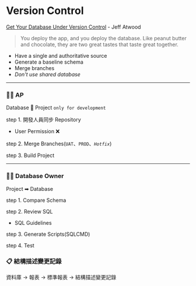 ﻿# Version Control

[Get Your Database Under Version Control](https://blog.codinghorror.com/get-your-database-under-version-control/) - Jeff Atwood
>You deploy the app, and you deploy the database. Like peanut butter and chocolate, they are two great tastes that taste great together.

  - Have a single and authoritative source
  - Generate a baseline schema
  - Merge branches
  - *Don't use shared database*

---

### 🐱‍👓 AP

Database 🔁 Project `only for development`

step 1. 開發人員同步 Repository

  * User Permission ❌

step 2. Merge Branches(`UAT`、`PROD`、*`Hotfix`*)

step 3. Build Project

---

### 🐱‍👤 Database Owner

Project ➡ Database

step 1. Compare Schema

step 2. Review SQL

  * SQL Guidelines

step 3. Generate Scripts(SQLCMD)

step 4. Test



### 📋 結構描述變更記錄

資料庫 -> 報表 -> 標準報表 -> 結構描述變更記錄